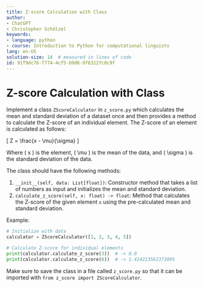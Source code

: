 ```yaml
---
title: Z-score Calculation with Class
author:
- ChatGPT
- Christopher Schölzel
keywords:
- language: python
- course: Introduction to Python for computational linguists
lang: en-US
solution-size: 14  # measured in lines of code
id: 91f9dc76-f774-4cf5-b9d6-9f6312fc0c9f
---
```


# Z-score Calculation with Class

Implement a class `ZScoreCalculator` in `z_score.py` which calculates the mean and standard deviation of a dataset once and then provides a method to calculate the Z-score of an individual element. The Z-score of an element is calculated as follows:

\[ Z = \frac{x - \mu}{\sigma} \]

Where \( x \) is the element, \( \mu \) is the mean of the data, and \( \sigma \) is the standard deviation of the data.

The class should have the following methods:

1. `__init__(self, data: List[float])`: Constructor method that takes a list of numbers as input and initializes the mean and standard deviation.
2. `calculate_z_score(self, x: float) -> float`: Method that calculates the Z-score of the given element `x` using the pre-calculated mean and standard deviation.

Example:

```python
# Initialize with data
calculator = ZScoreCalculator([1, 2, 3, 4, 5])

# Calculate Z-score for individual elements
print(calculator.calculate_z_score(3))  # -> 0.0
print(calculator.calculate_z_score(6))  # -> 1.414213562373095
```

Make sure to save the class in a file called `z_score.py` so that it can be imported with `from z_score import ZScoreCalculator`.
